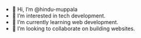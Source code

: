- 👋 Hi, I’m @hindu-muppala
- 👀 I’m interested in tech development.
- 🌱 I’m currently learning web development.
- 💞️ I’m looking to collaborate on building websites.

<!---
hindu-muppala/hindu-muppala is a ✨ special ✨ repository because its `README.md` (this file) appears on your GitHub profile.
You can click the Preview link to take a look at your changes.
--->

